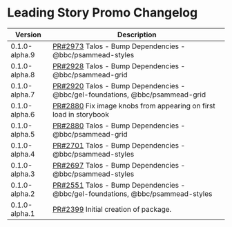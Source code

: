 # Leading Story Promo Changelog

| Version | Description |
|---------|-------------|
| 0.1.0-alpha.9 | [PR#2973](https://github.com/bbc/psammead/pull/2973) Talos - Bump Dependencies - @bbc/psammead-styles |
| 0.1.0-alpha.8 | [PR#2928](https://github.com/bbc/psammead/pull/2928) Talos - Bump Dependencies - @bbc/psammead-grid |
| 0.1.0-alpha.7 | [PR#2920](https://github.com/bbc/psammead/pull/2920) Talos - Bump Dependencies - @bbc/gel-foundations, @bbc/psammead-grid |
| 0.1.0-alpha.6 | [PR#2880](https://github.com/bbc/psammead/pull/2921) Fix image knobs from appearing on first load in storybook |
| 0.1.0-alpha.5 | [PR#2880](https://github.com/bbc/psammead/pull/2880) Talos - Bump Dependencies - @bbc/psammead-grid |
| 0.1.0-alpha.4 | [PR#2701](https://github.com/bbc/psammead/pull/2701) Talos - Bump Dependencies - @bbc/psammead-styles |
| 0.1.0-alpha.3 | [PR#2697](https://github.com/bbc/psammead/pull/2697) Talos - Bump Dependencies - @bbc/psammead-styles |
| 0.1.0-alpha.2 | [PR#2551](https://github.com/bbc/psammead/pull/2551) Talos - Bump Dependencies - @bbc/gel-foundations, @bbc/psammead-styles |
| 0.1.0-alpha.1 | [PR#2399](https://github.com/bbc/psammead/pull/2399) Initial creation of package. |
